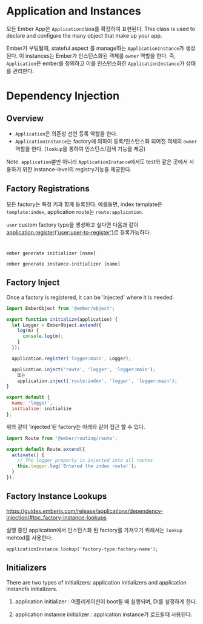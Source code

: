 
# Application and Instances

모든 Ember App은 `Application`class를 확장하여 표현된다. This class is used to declare and configure the many object that make up your app.

Ember가 부팅될때, stateful aspect 를 manage하는 `ApplicationInstance`가 생성된다. 이 instances는 Ember가 인스턴스화된 객체를 `owner` 역할을 한다. 즉, `Application`은 ember를 정의하고 이를 인스턴스화한 `ApplicationInstance`가 상태를 관리한다.


# Dependency Injection

## Overview

- `Application`은 의존성 선언 등록 역할을 한다.
- `ApplicationInstance`는 factory에 의하여 등록/인스턴스화 되어진 객체의 `owner`역할을 한다. (`lookup`을 통하여 인스턴스/검색 기능을 제공)

Note. `application`뿐만 아니라 `ApplicationInstance`에서도 test와 같은 곳에서 사용하기 위한 instance-level의 registry기능을 제공한다.

## Factory Registrations

모든 factory는 특정 키과 함께 등록된다. 예를들면, index template은 `template:index`, application route는 `route:application`.

`user` custom factory type을 생성하고 싶다면 다음과 같이 [application.register('user:user-to-register')](https://api.emberjs.com/ember/3.17/classes/Application/methods/register?anchor=register)로 등록가능하다.



#

``` application 
ember generate initializer [name]
```

``` instance-application
ember generate instance-initializer [name]
```


## Factory Inject

Once a factory is registered, it can be 'injected' where it is needed.

```  app/initializers/logger.js
import EmberObject from '@ember/object';

export function initialize(application) {
  let Logger = EmberObject.extend({
    log(m) {
      console.log(m);
    }
  });

  application.register('logger:main', Logger);

  application.inject('route', 'logger', 'logger:main');
	또는
	application.inject('route:index', 'logger', 'logger:main');
}

export default {
  name: 'logger',
  initialize: initialize
};
```

위와 같이 'injected'된 factory는 아래와 같이 접근 할 수 있다.

```   app/routes/index.js
import Route from '@ember/routing/route';

export default Route.extend({
  activate() {
    // The logger property is injected into all routes
    this.logger.log('Entered the index route!');
  }
});
```


## Factory Instance Lookups

https://guides.emberjs.com/release/applications/dependency-injection/#toc_factory-instance-lookups

실행 중인 application에서 인스턴스화 된 factory를 가져오기 위해서는 `lookup` mehtod를 사용한다. 

```
applicationInstance.lookup('factory-type:factory-name');
```


## Initializers

There are two types of initializers: application initializers and application instancfe initializers.

1. application initializer : 어플리케이션이 boot될 때 실행되며, DI를 설정하게 한다.

2. application instance initializer : application instance가 로드될때 사용된다. 



